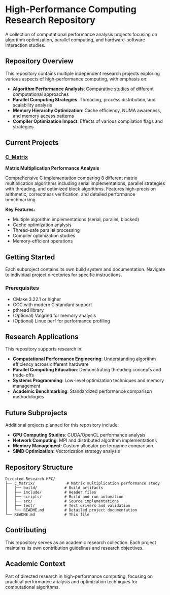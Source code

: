 # High-Performance Computing Research Repository

A collection of computational performance analysis projects focusing on algorithm optimization, parallel computing, and hardware-software interaction studies.

## Repository Overview

This repository contains multiple independent research projects exploring various aspects of high-performance computing, with emphasis on:

- **Algorithm Performance Analysis**: Comparative studies of different computational approaches
- **Parallel Computing Strategies**: Threading, process distribution, and scalability analysis
- **Memory Hierarchy Optimization**: Cache efficiency, NUMA awareness, and memory access patterns
- **Compiler Optimization Impact**: Effects of various compilation flags and strategies

## Current Projects

### [C_Matrix](./C_Matrix/)
**Matrix Multiplication Performance Analysis**

Comprehensive C implementation comparing 8 different matrix multiplication algorithms including serial implementations, parallel strategies with threading, and optimized block algorithms. Features high-precision arithmetic, correctness verification, and detailed performance benchmarking.

**Key Features:**
- Multiple algorithm implementations (serial, parallel, blocked)
- Cache optimization analysis
- Thread-safe parallel processing
- Compiler optimization studies
- Memory-efficient operations

## Getting Started

Each subproject contains its own build system and documentation. Navigate to individual project directories for specific instructions.

### Prerequisites
- CMake 3.22.1 or higher
- GCC with modern C standard support
- pthread library
- (Optional) Valgrind for memory analysis
- (Optional) Linux perf for performance profiling

## Research Applications

This repository supports research in:

- **Computational Performance Engineering**: Understanding algorithm efficiency across different hardware
- **Parallel Computing Education**: Demonstrating threading concepts and trade-offs
- **Systems Programming**: Low-level optimization techniques and memory management
- **Academic Benchmarking**: Standardized performance comparison methodologies

## Future Subprojects

Additional projects planned for this repository include:

- **GPU Computing Studies**: CUDA/OpenCL performance analysis
- **Network Computing**: MPI and distributed algorithm implementations
- **Memory Management**: Custom allocator performance comparison
- **SIMD Optimization**: Vectorization strategy analysis

## Repository Structure

```
Directed-Research-HPC/
├── C_Matrix/              # Matrix multiplication performance study
│   ├── build/            # Build artifacts
│   ├── include/          # Header files
│   ├── scripts/          # Build and run automation
│   ├── src/              # Source implementations
│   ├── test/             # Test drivers and validation
│   └── README.md         # Detailed project documentation
└── README.md             # This file
```

## Contributing

This repository serves as an academic research collection. Each project maintains its own contribution guidelines and research objectives.

## Academic Context

Part of directed research in high-performance computing, focusing on practical performance analysis and optimization techniques for computational algorithms.
